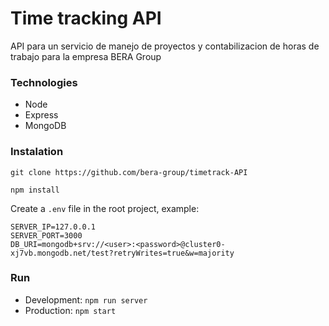 # Time tracking API

API para un servicio de manejo de proyectos y contabilizacion de horas de trabajo para la empresa BERA Group

### Technologies

- Node
- Express
- MongoDB

### Instalation

`git clone https://github.com/bera-group/timetrack-API`

`npm install`

Create a `.env` file in the root project, example:

```
SERVER_IP=127.0.0.1
SERVER_PORT=3000
DB_URI=mongodb+srv://<user>:<password>@cluster0-	xj7vb.mongodb.net/test?retryWrites=true&w=majority
```

### Run

- Development: `npm run server`
- Production: `npm start`
